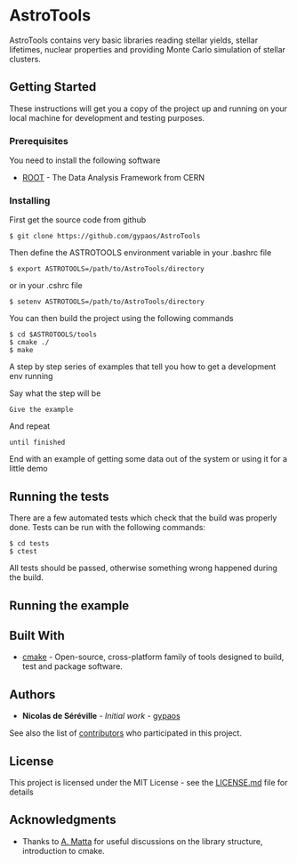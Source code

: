 # AstroTools 

AstroTools contains very basic libraries reading stellar yields, stellar lifetimes, nuclear properties and providing Monte Carlo simulation of stellar clusters.

## Getting Started

These instructions will get you a copy of the project up and running on your local machine for development and testing purposes.

### Prerequisites

You need to install the following software
* [ROOT](https://root.cern.ch/) - The Data Analysis Framework from CERN

### Installing

First get the source code from github
```
$ git clone https://github.com/gypaos/AstroTools
```

Then define the ASTROTOOLS environment variable in your .bashrc file
```
$ export ASTROTOOLS=/path/to/AstroTools/directory
```
or in your .cshrc file
```
$ setenv ASTROTOOLS=/path/to/AstroTools/directory
```

You can then build the project using the following commands
```
$ cd $ASTROTOOLS/tools
$ cmake ./
$ make
```


A step by step series of examples that tell you how to get a development env running

Say what the step will be

```
Give the example
```

And repeat

```
until finished
```

End with an example of getting some data out of the system or using it for a little demo

## Running the tests

There are a few automated tests which check that the build was properly done. Tests can be run with the following commands:
```
$ cd tests
$ ctest
```
All tests should be passed, otherwise something wrong happened during the build.


## Running the example 

## Built With

* [cmake](https://cmake.org/) - Open-source, cross-platform family of tools designed to build, test and package software.

## Authors

* **Nicolas de Séréville** - *Initial work* - [gypaos](https://github.com/gypaos)

See also the list of [contributors](https://github.com/your/project/contributors) who participated in this project.

## License

This project is licensed under the MIT License - see the [LICENSE.md](LICENSE.md) file for details

## Acknowledgments

* Thanks to [A. Matta](https://github.com/adrien-matta/) for useful discussions on the library structure, introduction to cmake.

